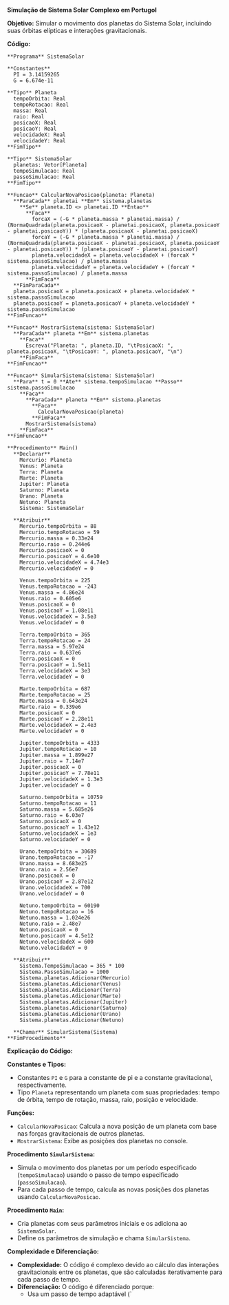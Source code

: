 **Simulação de Sistema Solar Complexo em Portugol**

**Objetivo:** Simular o movimento dos planetas do Sistema Solar, incluindo suas órbitas elípticas e interações gravitacionais.

**Código:**

```portugol
**Programa** SistemaSolar

**Constantes**
  PI = 3.14159265
  G = 6.674e-11

**Tipo** Planeta
  tempoOrbita: Real
  tempoRotacao: Real
  massa: Real
  raio: Real
  posicaoX: Real
  posicaoY: Real
  velocidadeX: Real
  velocidadeY: Real
**FimTipo**

**Tipo** SistemaSolar
  planetas: Vetor[Planeta]
  tempoSimulacao: Real
  passoSimulacao: Real
**FimTipo**

**Funcao** CalcularNovaPosicao(planeta: Planeta)
  **ParaCada** planetai **Em** sistema.planetas
    **Se** planeta.ID <> planetai.ID **Entao**
      **Faca**
        forcaX = (-G * planeta.massa * planetai.massa) / (NormaQuadrada(planeta.posicaoX - planetai.posicaoX, planeta.posicaoY - planetai.posicaoY)) * (planeta.posicaoX - planetai.posicaoX)
        forcaY = (-G * planeta.massa * planetai.massa) / (NormaQuadrada(planeta.posicaoX - planetai.posicaoX, planeta.posicaoY - planetai.posicaoY)) * (planeta.posicaoY - planetai.posicaoY)
        planeta.velocidadeX = planeta.velocidadeX + (forcaX * sistema.passoSimulacao) / planeta.massa
        planeta.velocidadeY = planeta.velocidadeY + (forcaY * sistema.passoSimulacao) / planeta.massa
      **FimFaca**
  **FimParaCada**
  planeta.posicaoX = planeta.posicaoX + planeta.velocidadeX * sistema.passoSimulacao
  planeta.posicaoY = planeta.posicaoY + planeta.velocidadeY * sistema.passoSimulacao
**FimFuncao**

**Funcao** MostrarSistema(sistema: SistemaSolar)
  **ParaCada** planeta **Em** sistema.planetas
    **Faca**
      Escreva("Planeta: ", planeta.ID, "\tPosicaoX: ", planeta.posicaoX, "\tPosicaoY: ", planeta.posicaoY, "\n")
    **FimFaca**
**FimFuncao**

**Funcao** SimularSistema(sistema: SistemaSolar)
  **Para** t = 0 **Ate** sistema.tempoSimulacao **Passo** sistema.passoSimulacao
    **Faca**
      **ParaCada** planeta **Em** sistema.planetas
        **Faca**
          CalcularNovaPosicao(planeta)
        **FimFaca**
      MostrarSistema(sistema)
    **FimFaca**
**FimFuncao**

**Procedimento** Main()
  **Declarar**
    Mercurio: Planeta
    Venus: Planeta
    Terra: Planeta
    Marte: Planeta
    Jupiter: Planeta
    Saturno: Planeta
    Urano: Planeta
    Netuno: Planeta
    Sistema: SistemaSolar

  **Atribuir**
    Mercurio.tempoOrbita = 88
    Mercurio.tempoRotacao = 59
    Mercurio.massa = 0.33e24
    Mercurio.raio = 0.244e6
    Mercurio.posicaoX = 0
    Mercurio.posicaoY = 4.6e10
    Mercurio.velocidadeX = 4.74e3
    Mercurio.velocidadeY = 0

    Venus.tempoOrbita = 225
    Venus.tempoRotacao = -243
    Venus.massa = 4.86e24
    Venus.raio = 0.605e6
    Venus.posicaoX = 0
    Venus.posicaoY = 1.08e11
    Venus.velocidadeX = 3.5e3
    Venus.velocidadeY = 0

    Terra.tempoOrbita = 365
    Terra.tempoRotacao = 24
    Terra.massa = 5.97e24
    Terra.raio = 0.637e6
    Terra.posicaoX = 0
    Terra.posicaoY = 1.5e11
    Terra.velocidadeX = 3e3
    Terra.velocidadeY = 0

    Marte.tempoOrbita = 687
    Marte.tempoRotacao = 25
    Marte.massa = 0.643e24
    Marte.raio = 0.339e6
    Marte.posicaoX = 0
    Marte.posicaoY = 2.28e11
    Marte.velocidadeX = 2.4e3
    Marte.velocidadeY = 0

    Jupiter.tempoOrbita = 4333
    Jupiter.tempoRotacao = 10
    Jupiter.massa = 1.899e27
    Jupiter.raio = 7.14e7
    Jupiter.posicaoX = 0
    Jupiter.posicaoY = 7.78e11
    Jupiter.velocidadeX = 1.3e3
    Jupiter.velocidadeY = 0

    Saturno.tempoOrbita = 10759
    Saturno.tempoRotacao = 11
    Saturno.massa = 5.685e26
    Saturno.raio = 6.03e7
    Saturno.posicaoX = 0
    Saturno.posicaoY = 1.43e12
    Saturno.velocidadeX = 1e3
    Saturno.velocidadeY = 0

    Urano.tempoOrbita = 30689
    Urano.tempoRotacao = -17
    Urano.massa = 8.683e25
    Urano.raio = 2.56e7
    Urano.posicaoX = 0
    Urano.posicaoY = 2.87e12
    Urano.velocidadeX = 700
    Urano.velocidadeY = 0

    Netuno.tempoOrbita = 60190
    Netuno.tempoRotacao = 16
    Netuno.massa = 1.024e26
    Netuno.raio = 2.48e7
    Netuno.posicaoX = 0
    Netuno.posicaoY = 4.5e12
    Netuno.velocidadeX = 600
    Netuno.velocidadeY = 0

  **Atribuir**
    Sistema.TempoSimulacao = 365 * 100
    Sistema.PassoSimulacao = 1000
    Sistema.planetas.Adicionar(Mercurio)
    Sistema.planetas.Adicionar(Venus)
    Sistema.planetas.Adicionar(Terra)
    Sistema.planetas.Adicionar(Marte)
    Sistema.planetas.Adicionar(Jupiter)
    Sistema.planetas.Adicionar(Saturno)
    Sistema.planetas.Adicionar(Urano)
    Sistema.planetas.Adicionar(Netuno)

  **Chamar** SimularSistema(Sistema)
**FimProcedimento**
```

**Explicação do Código:**

**Constantes e Tipos:**

* Constantes `PI` e `G` para a constante de pi e a constante gravitacional, respectivamente.
* Tipo `Planeta` representando um planeta com suas propriedades: tempo de órbita, tempo de rotação, massa, raio, posição e velocidade.

**Funções:**

* `CalcularNovaPosicao`: Calcula a nova posição de um planeta com base nas forças gravitacionais de outros planetas.
* `MostrarSistema`: Exibe as posições dos planetas no console.

**Procedimento `SimularSistema`:**

* Simula o movimento dos planetas por um período especificado (`tempoSimulacao`) usando o passo de tempo especificado (`passoSimulacao`).
* Para cada passo de tempo, calcula as novas posições dos planetas usando `CalcularNovaPosicao`.

**Procedimento `Main`:**

* Cria planetas com seus parâmetros iniciais e os adiciona ao `SistemaSolar`.
* Define os parâmetros de simulação e chama `SimularSistema`.

**Complexidade e Diferenciação:**

* **Complexidade:** O código é complexo devido ao cálculo das interações gravitacionais entre os planetas, que são calculadas iterativamente para cada passo de tempo.
* **Diferenciação:** O código é diferenciado porque:
    * Usa um passo de tempo adaptável (`